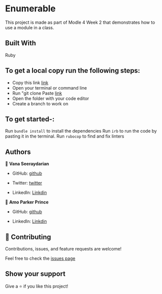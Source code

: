 # Enumerable
This project is made as part of Modle 4 Week 2 that demonstrates how to use a module in a class.

## Built With
Ruby

## To get a local copy run the following steps:
- Copy this link [link](https://github.com/VSeray/Enumerable.git)
- Open your terminal or command line
- Run "git clone Paste [link](https://github.com/VSeray/Enumerable.git)
- Open the folder with your code editor
- Create a branch to work on

## To get started-:
  Run `bundle install` to install the dependencies
  Run `irb` to run the code by pasting it in the terminal.
  Run `rubocop` to find and fix linters

  ## Authors

👤 **Vana Seeraydarian**

- GitHub: [github](https://github.com/VSeray)

- Twitter: [twitter](https://twitter.com/home)

- LinkedIn: [Linkdin](https://www.linkedin.com/in/vana-seraydarian-936687191/?lipi=urn%3Ali%3Apage%3Ad_flagship3_feed%3BNyso4dw6Tz6UBL%2Fqkjvtvw%3D%3D)

👤 **Amo Parker Prince**

- GitHub: [github](https://github.com/mrparkersson)

- LinkedIn: [Linkdin](https://www.linkedin.com/in/amopp/)

## 🤝 Contributing

Contributions, issues, and feature requests are welcome!

Feel free to check the [issues page](https://github.com/VSeray/Enumerable/issues)

## Show your support

Give a ⭐️ if you like this project!
